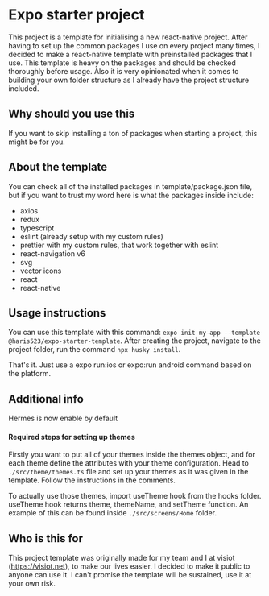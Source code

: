 # Expo starter project

This project is a template for initialising a new react-native project.
After having to set up the common packages I use on every project many times, I decided to make a react-native template with preinstalled packages that I use.
This template is heavy on the packages and should be checked thoroughly before usage. Also it is very opinionated when it comes to building your own folder structure as I already have the project structure included.

## Why should you use this

If you want to skip installing a ton of packages when starting a project, this might be for you.

## About the template

You can check all of the installed packages in template/package.json file, but if you want to trust my word here is what the packages inside include:

- axios
- redux
- typescript
- eslint (already setup with my custom rules)
- prettier with my custom rules, that work together with eslint
- react-navigation v6
- svg
- vector icons
- react
- react-native

## Usage instructions

You can use this template with this command: `expo init my-app --template @haris523/expo-starter-template`. After creating the project, navigate to the project folder, run the command `npx husky install`.

That's it.
Just use a expo run:ios or expo:run android command based on the platform.

## Additional info

Hermes is now enable by default

#### Required steps for setting up themes

Firstly you want to put all of your themes inside the themes object, and for each theme define the attributes with your theme configuration. Head to `./src/theme/themes.ts` file and set up your themes as it was given in the template. Follow the instructions in the comments.

To actually use those themes, import useTheme hook from the hooks folder. useTheme hook returns theme, themeName, and setTheme function. An example of this can be found inside `./src/screens/Home` folder.

## Who is this for

This project template was originally made for my team and I at visiot (https://visiot.net), to make our lives easier.
I decided to make it public to anyone can use it. I can't promise the template will be sustained, use it at your own risk.
